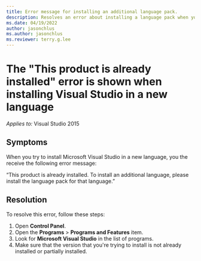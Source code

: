 ```yaml
---
title: Error message for installing an additional language pack.
description: Resolves an error about installing a language pack when you try to install Visual Studio in an additional language.
ms.date: 04/19/2022
author: jasonchlus
ms.author: jasonchlus
ms.reviewer: terry.g.lee
---
```


# The "This product is already installed" error is shown when installing Visual Studio in a new language

_Applies to:_&nbsp;Visual Studio 2015

## Symptoms

When you try to install Microsoft Visual Studio in a new language, you the receive the following error message:

“This product is already installed. To install an additional language, please install the language pack for that language.”

## Resolution

To resolve this error, follow these steps:

1. Open **Control Panel**.
1. Open the **Programs** > **Programs and Features** item.
1. Look for **Microsoft Visual Studio** in the list of programs.
1. Make sure that the version that you're trying to install is not already installed or partially installed.
